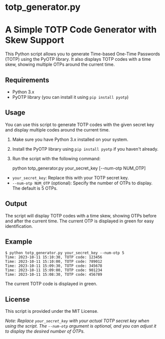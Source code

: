 # totp_generator.py


A Simple TOTP Code Generator with Skew Support
=============================

This Python script allows you to generate Time-based One-Time Passwords (TOTP) using the PyOTP library. It also displays TOTP codes with a time skew, showing multiple OTPs around the current time.

Requirements
------------

*   Python 3.x
*   PyOTP library (you can install it using `pip install pyotp`)

Usage
-----

You can use this script to generate TOTP codes with the given secret key and display multiple codes around the current time.

1.  Make sure you have Python 3.x installed on your system.
2.  Install the PyOTP library using `pip install pyotp` if you haven't already.
3.  Run the script with the following command:

    python totp_generator.py your_secret_key [--num-otp NUM_OTP]

*   `your_secret_key`: Replace this with your TOTP secret key.
*   `--num-otp NUM_OTP` (optional): Specify the number of OTPs to display. The default is 5 OTPs.

Output
------

The script will display TOTP codes with a time skew, showing OTPs before and after the current time. The current OTP is displayed in green for easy identification.

Example
-------

    $ python totp_generator.py your_secret_key --num-otp 5
    Time: 2023-10-11 15:10:30, TOTP code: 123456
    Time: 2023-10-11 15:10:00, TOTP code: 789012
    Time: 2023-10-11 15:09:30, TOTP code: 345678
    Time: 2023-10-11 15:09:00, TOTP code: 901234
    Time: 2023-10-11 15:08:30, TOTP code: 456789

The current TOTP code is displayed in green.

License
-------

This script is provided under the MIT License.

_Note: Replace `your_secret_key` with your actual TOTP secret key when using the script. The `--num-otp` argument is optional, and you can adjust it to display the desired number of OTPs._
